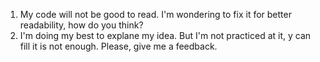 1. My code will not be good to read. I'm wondering to fix it for better readability, how do you think?
2. I'm doing my best to explane my idea. But I'm not practiced at it, y can fill it is not enough. Please, give me a feedback.
